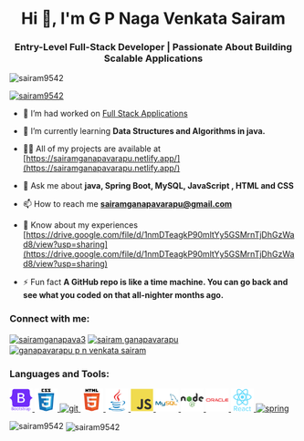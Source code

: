 <h1 align="center">Hi 👋, I'm G P Naga Venkata Sairam</h1>
<h3 align="center">Entry-Level Full-Stack Developer | Passionate About Building Scalable Applications</h3>

<p align="left"> <img src="https://komarev.com/ghpvc/?username=sairam9542&label=Profile%20views&color=0e75b6&style=flat" alt="sairam9542" /> </p>

<p align="left"> <a href="https://github.com/ryo-ma/github-profile-trophy"><img src="https://github-profile-trophy.vercel.app/?username=sairam9542" alt="sairam9542" /></a> </p>

- 🔭 I’m had worked on [Full Stack Applications](https://github.com/Sairam9542?tab=repositories)

- 🌱 I’m currently learning **Data Structures and Algorithms in java.**

- 👨‍💻 All of my projects are available at [https://sairamganapavarapu.netlify.app/](https://sairamganapavarapu.netlify.app/)

- 💬 Ask me about **java, Spring Boot, MySQL, JavaScript , HTML and CSS**

- 📫 How to reach me **sairamganapavarapu@gmail.com**

- 📄 Know about my experiences [https://drive.google.com/file/d/1nmDTeagkP90mltYy5GSMrnTjDhGzWad8/view?usp=sharing](https://drive.google.com/file/d/1nmDTeagkP90mltYy5GSMrnTjDhGzWad8/view?usp=sharing)

- ⚡ Fun fact **A GitHub repo is like a time machine. You can go back and see what you coded on that all-nighter months ago.**

<h3 align="left">Connect with me:</h3>
<p align="left">
<a href="https://twitter.com/sairamganapava3" target="blank"><img align="center" src="https://raw.githubusercontent.com/rahuldkjain/github-profile-readme-generator/master/src/images/icons/Social/twitter.svg" alt="sairamganapava3" height="30" width="40" /></a>
<a href="https://linkedin.com/in/sairamganapavrapu96/" target="blank"><img align="center" src="https://raw.githubusercontent.com/rahuldkjain/github-profile-readme-generator/master/src/images/icons/Social/linked-in-alt.svg" alt="sairam ganapavarapu" height="30" width="40" /></a>
<a href="https://fb.com/sairam.ganapavarapu" target="blank"><img align="center" src="https://raw.githubusercontent.com/rahuldkjain/github-profile-readme-generator/master/src/images/icons/Social/facebook.svg" alt="ganapavarapu p n venkata sairam" height="30" width="40" /></a>
</p>

<h3 align="left">Languages and Tools:</h3>
<p align="left"> <a href="https://getbootstrap.com" target="_blank" rel="noreferrer"> <img src="https://raw.githubusercontent.com/devicons/devicon/master/icons/bootstrap/bootstrap-plain-wordmark.svg" alt="bootstrap" width="40" height="40"/> </a> 
  <a href="https://www.w3schools.com/css/" target="_blank" rel="noreferrer"> <img src="https://raw.githubusercontent.com/devicons/devicon/master/icons/css3/css3-original-wordmark.svg" alt="css3" width="40" height="40"/> </a>     <a href="https://git-scm.com/" target="_blank" rel="noreferrer"> <img src="https://www.vectorlogo.zone/logos/git-scm/git-scm-icon.svg" alt="git" width="40" height="40"/> </a>       <a href="https://www.w3.org/html/" target="_blank" rel="noreferrer"> <img src="https://raw.githubusercontent.com/devicons/devicon/master/icons/html5/html5-original-wordmark.svg" alt="html5" width="40" height="40"/> </a>     <a href="https://www.java.com" target="_blank" rel="noreferrer"> <img src="https://raw.githubusercontent.com/devicons/devicon/master/icons/java/java-original.svg" alt="java" width="40" height="40"/> </a>     <a href="https://developer.mozilla.org/en-US/docs/Web/JavaScript" target="_blank" rel="noreferrer"> <img src="https://raw.githubusercontent.com/devicons/devicon/master/icons/javascript/javascript-original.svg" alt="javascript" width="40" height="40"/> </a>     <a href="https://www.mysql.com/" target="_blank" rel="noreferrer"> <img src="https://raw.githubusercontent.com/devicons/devicon/master/icons/mysql/mysql-original-wordmark.svg" alt="mysql" width="40" height="40"/> </a>    <a href="https://nodejs.org" target="_blank" rel="noreferrer"> <img src="https://raw.githubusercontent.com/devicons/devicon/master/icons/nodejs/nodejs-original-wordmark.svg" alt="nodejs" width="40" height="40"/> </a>    <a href="https://www.oracle.com/" target="_blank" rel="noreferrer"> <img src="https://raw.githubusercontent.com/devicons/devicon/master/icons/oracle/oracle-original.svg" alt="oracle" width="40" height="40"/> </a>     <a href="https://reactjs.org/" target="_blank" rel="noreferrer"> <img src="https://raw.githubusercontent.com/devicons/devicon/master/icons/react/react-original-wordmark.svg" alt="react" width="40" height="40"/> </a>     <a href="https://spring.io/" target="_blank" rel="noreferrer"> <img src="https://www.vectorlogo.zone/logos/springio/springio-icon.svg" alt="spring" width="40" height="40"/> </a> </p>

<p><img align="left" src="https://github-readme-stats.vercel.app/api/top-langs?username=sairam9542&show_icons=true&locale=en&layout=compact" alt="sairam9542" /></p>

<p>&nbsp;<img align="center" src="https://github-readme-stats.vercel.app/api?username=sairam9542&show_icons=true&locale=en" alt="sairam9542" /></p>
